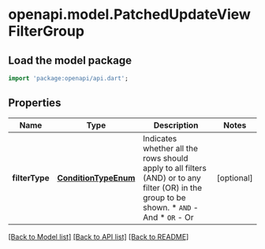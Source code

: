 # openapi.model.PatchedUpdateViewFilterGroup

## Load the model package
```dart
import 'package:openapi/api.dart';
```

## Properties
Name | Type | Description | Notes
------------ | ------------- | ------------- | -------------
**filterType** | [**ConditionTypeEnum**](ConditionTypeEnum.md) | Indicates whether all the rows should apply to all filters (AND) or to any filter (OR) in the group to be shown.  * `AND` - And * `OR` - Or | [optional] 

[[Back to Model list]](../README.md#documentation-for-models) [[Back to API list]](../README.md#documentation-for-api-endpoints) [[Back to README]](../README.md)


